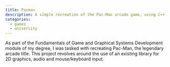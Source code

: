 ```yaml
---
title: Pacman
description: A simple recreation of the Pac-Man arcade game, using C++ and an existing library for 2D graphics, audio and input.
categories:
  - games
  - university
---
```


As part of the Fundamentals of Game and Graphical Systems Development module of my degree, I was tasked with recreating Pac-Man, the legendary arcade title. This project revolves around the use of an existing library for 2D graphics, audio and mouse/keyboard input.
